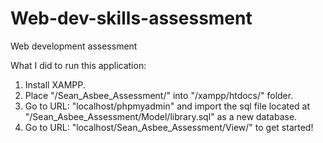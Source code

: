 # Web-dev-skills-assessment
Web development assessment

What I did to run this application:
1. Install XAMPP.
2. Place "/Sean_Asbee_Assessment/" into "/xampp/htdocs/" folder.
3. Go to URL: "localhost/phpmyadmin" and import the sql file located at "/Sean_Asbee_Assessment/Model/library.sql" as a new database.
4. Go to URL: "localhost/Sean_Asbee_Assessment/View/" to get started!
